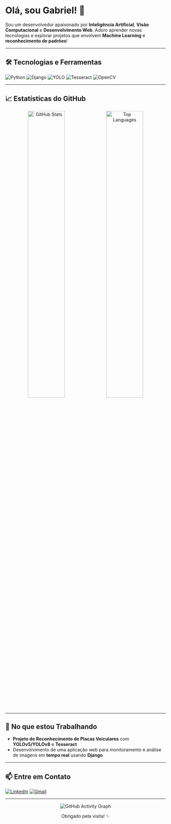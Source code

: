 # Olá, sou Gabriel! 👋

Sou um desenvolvedor apaixonado por **Inteligência Artificial**, **Visão Computacional** e **Desenvolvimento Web**. Adoro aprender novas tecnologias e explorar projetos que envolvem **Machine Learning** e **reconhecimento de padrões**!

---

## 🛠 Tecnologias e Ferramentas
![Python](https://img.shields.io/badge/Python-3776AB?style=for-the-badge&logo=python&logoColor=white)
![Django](https://img.shields.io/badge/Django-092E20?style=for-the-badge&logo=django&logoColor=white)
![YOLO](https://img.shields.io/badge/YOLO-00FFFF?style=for-the-badge&logo=yolo&logoColor=black)
![Tesseract](https://img.shields.io/badge/Tesseract-5F9EA0?style=for-the-badge&logo=tesseract&logoColor=white)
![OpenCV](https://img.shields.io/badge/OpenCV-5C3EE8?style=for-the-badge&logo=opencv&logoColor=white)

---

## 📈 Estatísticas do GitHub
<div align="center">
  <img src="https://github-readme-stats.vercel.app/api?username=GabrielRibeiroRodrigues&show_icons=true&count_private=true&theme=transparent&hide_border=true" width="48%" alt="GitHub Stats"/>
  <img src="https://github-readme-stats.vercel.app/api/top-langs/?username=GabrielRibeiroRodrigues&langs_count=12&count_private=true&layout=compact&hide=Jupyter%20Notebook&theme=transparent&hide_border=true" width="48%" alt="Top Languages"/>
</div>

---

## 🌱 No que estou Trabalhando
- **Projeto de Reconhecimento de Placas Veiculares** com **YOLOv5/YOLOv8** e **Tesseract**
- Desenvolvimento de uma aplicação web para monitoramento e análise de imagens em **tempo real** usando **Django**

---

## 📫 Entre em Contato
[![LinkedIn](https://img.shields.io/badge/LinkedIn-0077B5?style=for-the-badge&logo=linkedin&logoColor=white)](https://www.linkedin.com/in/gabriel-ribeiro-a1a465211/)
[![Gmail](https://img.shields.io/badge/Gmail-D14836?style=for-the-badge&logo=gmail&logoColor=white)](mailto:gabriel.ribeiro@alunos.ifsuldeminas.edu.br)

---

<p align="center">
  <img src="https://github-readme-activity-graph.cyclic.app/graph?username=GabrielRibeiroRodrigues&theme=github-compact" alt="GitHub Activity Graph"/>
</p>

<p align="center">
  Obrigado pela visita! ✨
</p>
